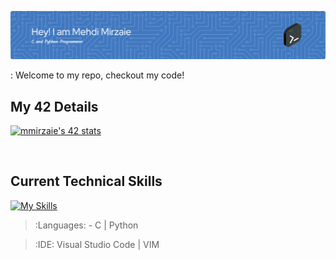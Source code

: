 ![Header](https://github.com/MehdiMirzaie2/images/blob/master/github-header-image.png)
<br>

: Welcome to my repo, checkout my code!

## My 42 Details

<!-- (https://profile.intra.42.fr/users/mmirzaie) -->
<!-- [![mmirzaie's 42 stats](https://badge.mediaplus.ma/greenbinary/mmirzaie?1337Badge=off&UM6P=off)](https://github.com/oakoudad/badge42) -->
[![mmirzaie's 42 stats](https://badge.mediaplus.ma/greenbinary/mmirzaie)](https://github.com/oakoudad/badge42)

<br>

## Current Technical Skills

[![My Skills](https://skillicons.dev/icons?i=c,vim,vscode,html,css,git)](https://skillicons.dev)

> :Languages: - C | Python

> :IDE:  Visual Studio Code | VIM 

<br>

<!-- ![github-user-contribution](https://user-images.githubusercontent.com/58959408/157782696-8bc9ca49-ca61-4ab5-8b83-49c4e76c1a8f.svg) -->
